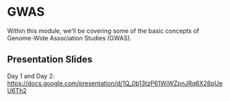 # GWAS
Within this module, we'll be covering some of the basic concepts of Genome-Wide Association Studies (GWAS).

## Presentation Slides
Day 1 and Day 2: https://docs.google.com/presentation/d/1Q_0b13tzP61WiWZpnJRq6X26pUeU6Th2
